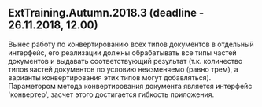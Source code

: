 ## ExtTraining.Autumn.2018.3 (deadline - 26.11.2018, 12.00)

Вынес работу по конвертированию всех типов документов в отдельный интерфейс, его реализации должны обрабатывать все типы частей документов и выдавать соответствующий результат (т.к. количество типов яастей документов по условию неизменяемо (равно трем), а варианты конвертирования этих типов могут добавляться). Параметором метода конвертирования документа является интерфейс 'конвертер', засчет этого достигается гибкость приложения.
